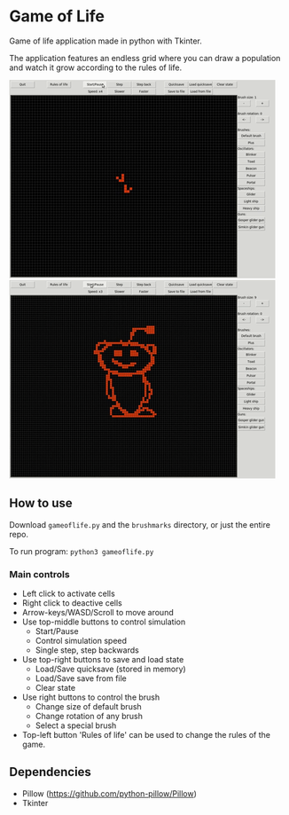 # Game of Life
Game of life application made in python with Tkinter.

The application features an endless grid where you can draw a population and watch it grow according to the rules of life.

![](glidecollide.gif)
![](redditoflife.gif)

## How to use
Download `gameoflife.py` and the `brushmarks` directory, or just the entire repo.

To run program: `python3 gameoflife.py`
### Main controls
* Left click to activate cells
* Right click to deactive cells
* Arrow-keys/WASD/Scroll to move around
* Use top-middle buttons to control simulation
  * Start/Pause
  * Control simulation speed
  * Single step, step backwards
* Use top-right buttons to save and load state
  * Load/Save quicksave (stored in memory)
  * Load/Save save from file
  * Clear state
* Use right buttons to control the brush 
  * Change size of default brush
  * Change rotation of any brush
  * Select a special brush
* Top-left button 'Rules of life' can be used to change the rules of the game.


## Dependencies
* Pillow (https://github.com/python-pillow/Pillow)
* Tkinter
